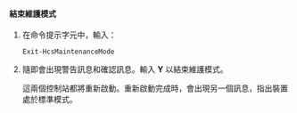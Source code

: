 
#### 結束維護模式

1. 在命令提示字元中，輸入：

     `Exit-HcsMaintenanceMode`

2. 隨即會出現警告訊息和確認訊息。輸入 **Y** 以結束維護模式。

    這兩個控制站都將重新啟動。重新啟動完成時，會出現另一個訊息，指出裝置處於標準模式。

<!---HONumber=July15_HO2-->